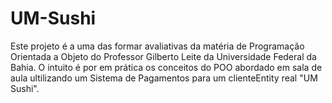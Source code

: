 # UM-Sushi
Este projeto é a uma das formar avaliativas da matéria de Programação Orientada a Objeto do Professor Gilberto Leite da Universidade Federal da Bahia. O intuito é por em prática os conceitos do POO abordado em sala de aula ultilizando um Sistema de Pagamentos para um clienteEntity real "UM Sushi".
